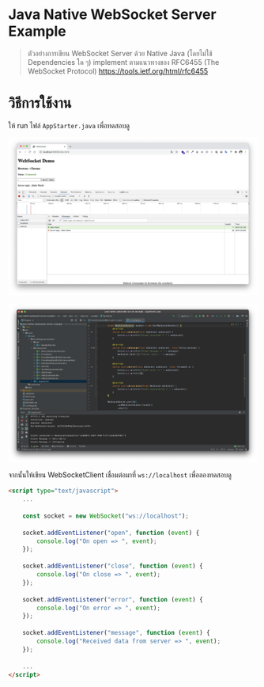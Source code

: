 # Java Native WebSocket Server Example

> ตัวอย่างการเขียน WebSocket Server ด้วย Native Java (โดยไม่ใช้ Dependencies ใด ๆ) implement ตามแนวทางของ RFC6455 (The WebSocket Protocol) https://tools.ietf.org/html/rfc6455

 # วิธีการใช้งาน 
 
 ให้ run ไฟล์ `AppStarter.java` เพื่อทดสอบดู
 
 ![](./demo.png)
 
 ![](./running.png?v=1)

จากนั้นให้เขียน WebSocketClient เชื่อมต่อมาที่ `ws://localhost` เพื่อลองทดสอบดู

```html
<script type="text/javascript">
    ...

    const socket = new WebSocket("ws://localhost");

    socket.addEventListener("open", function (event) {
        console.log("On open => ", event);
    });

    socket.addEventListener("close", function (event) {
        console.log("On close => ", event);
    });

    socket.addEventListener("error", function (event) {
        console.log("On error => ", event);
    });

    socket.addEventListener("message", function (event) {
        console.log("Received data from server => ", event);
    });

    ...
</script>
```
